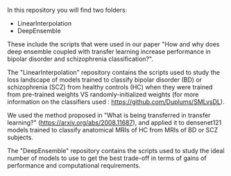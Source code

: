 In this repository you will find two folders:
- LinearInterpolation
- DeepEnsemble

These include the scripts that were used in our paper "How and why does deep ensemble coupled with transfer learning increase performance in bipolar disorder and schizophrenia classification?".

The "LinearInterpolation" repository contains the scripts used to study the loss landscape of models trained to classify bipolar disorder (BD) or schizophrenia (SCZ) from healthy controls (HC) when they were trained from pre-trained weights VS randomly-initialized weights (for more information on the classifiers used : https://github.com/Duplums/SMLvsDL).

We used the method proposed in "What is being transferred in transfer learning?" (https://arxiv.org/abs/2008.11687), and applied it to densenet121 models trained to classify anatomical MRIs of HC from MRIs of BD or SCZ subjects.

The "DeepEnsemble" repository contains the scripts used to study the ideal number of models to use to get the best trade-off in terms of gains of performance and computational requirements.
